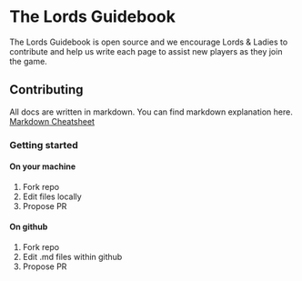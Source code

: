 # The Lords Guidebook
The Lords Guidebook is open source and we encourage Lords & Ladies to contribute and help us write each page to assist new players as they join the game.

## Contributing 
All docs are written in markdown. You can find markdown explanation here. [Markdown Cheatsheet](https://www.markdownguide.org/cheat-sheet/)

### Getting started

#### On your machine
1. Fork repo
2. Edit files locally
3. Propose PR 


#### On github
1. Fork repo
2. Edit .md files within github
3. Propose PR